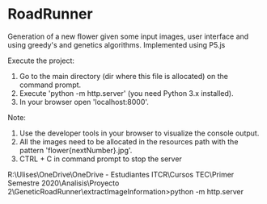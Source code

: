 # RoadRunner
Generation of a new flower given some input images, user interface and using greedy's and genetics algorithms. Implemented using P5.js

Execute the project:
1. Go to the main directory (dir where this file is allocated) on the command prompt.
2. Execute 'python -m http.server' (you need Python 3.x installed).
3. In your browser open 'localhost:8000'.

Note: 
1) Use the developer tools in your browser to visualize the console output.
2) All the images need to be allocated in the resources path with the pattern 'flower{nextNumber}.jpg'.
3) CTRL + C in command prompt to stop the server


R:\Ulises\OneDrive\OneDrive - Estudiantes ITCR\Cursos TEC\Primer Semestre 2020\Analisis\Proyecto 2\GeneticRoadRunner\extractImageInformation>python -m http.server